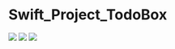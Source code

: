 # Swift_Project_TodoBox
![](https://cloud.githubusercontent.com/assets/16350210/21634949/03254da4-d29e-11e6-8441-7d07d47cc921.png)
![](https://cloud.githubusercontent.com/assets/16350210/21634951/03255ce0-d29e-11e6-9a04-d17f18dc9c6e.png)
![](https://cloud.githubusercontent.com/assets/16350210/21634950/03255826-d29e-11e6-970f-e7e9669aabb6.png)
